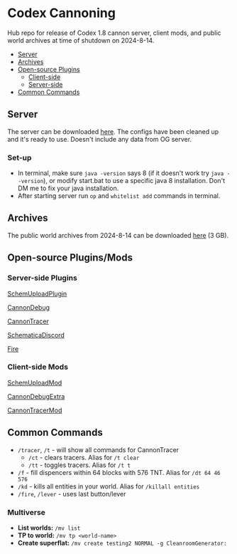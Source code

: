 # Codex Cannoning
Hub repo for release of Codex 1.8 cannon server, client mods, and public world archives at time of shutdown on 2024-8-14.
- [Server](#server)
- [Archives](#archives)
- [Open-source Plugins](#open-source-plugins)
  - [Client-side](#client-side-mods)
  - [Server-side](#server-side-plugins)
- [Common Commands](#common-commands)

## Server
The server can be downloaded [here](https://codex-cannoning.s3.amazonaws.com/codex-server-v2024.10.6.7z). The configs have been cleaned up and it's ready to use. Doesn't include any data from OG server.

### Set-up
- In terminal, make sure `java -version` says 8 (if it doesn't work try `java --version`), or modify start.bat to use a specific java 8 installation. Don't DM me to fix your java installation.
- After starting server run `op` and `whitelist add` commands in terminal.

## Archives
The public world archives from 2024-8-14 can be downloaded [here](https://codex-cannoning.s3.amazonaws.com/codex-public-worlds.7z) (3 GB).


## Open-source Plugins/Mods
### Server-side Plugins
[SchemUploadPlugin](https://github.com/alex-huff/SchemUploadPlugin)

[CannonDebug](https://github.com/alex-huff/CannonDebug)

[CannonTracer](https://github.com/alex-huff/CannonTracer)

[SchematicaDiscord](https://github.com/alex-huff/SchematicaDiscord)

[Fire](https://github.com/alex-huff/Fire)

### Client-side Mods
[SchemUploadMod](https://github.com/alex-huff/SchemUploadMod)

[CannonDebugExtra](https://github.com/alex-huff/CannonDebugExtra)

[CannonTracerMod](https://github.com/alex-huff/CannonTracerMod)


## Common Commands
- `/tracer`, `/t` - will show all commands for CannonTracer
  - `/ct` - clears tracers. Alias for `/t clear`
  - `/tt` - toggles tracers. Alias for `/t t`
- `/f` - fill dispencers within 64 blocks with 576 TNT. Alias for `/dt 64 46 576`
- `/kd` - kills all entities in your world. Alias for `/killall entities`
- `/fire`, `/lever` - uses last button/lever

### Multiverse
- **List worlds:** `/mv list`
- **TP to world:** `/mv tp <world-name>`
- **Create superflat:** `/mv create testing2 NORMAL -g CleanroomGenerator:`
